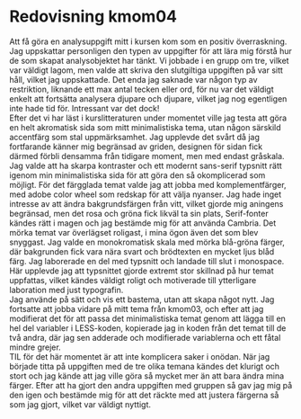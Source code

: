 ---
---
Redovisning kmom04
=========================

Att få göra en analysuppgift mitt i kursen kom som en positiv överraskning. Jag uppskattar personligen den typen av uppgifter för att lära mig förstå hur de som skapat analysobjektet har tänkt. Vi jobbade i en grupp om tre, vilket var väldigt lagom, men valde att skriva den slutgiltiga uppgiften på var sitt håll, vilket jag uppskattade. Det enda jag saknade var någon typ av restriktion, liknande ett max antal tecken eller ord, för nu var det väldigt enkelt att fortsätta analysera djupare och djupare, vilket jag nog egentligen inte hade tid för. Intressant var det dock!  
Efter det vi har läst i kurslitteraturen under momentet ville jag testa att göra en helt akromatisk sida som mitt minimalistiska tema, utan någon särskild accentfärg som stal uppmärksamhet. Jag upplevde det svårt då jag fortfarande känner mig begränsad av griden, designen för sidan fick därmed förbli densamma från tidigare moment, men med endast gråskala. Jag valde att ha skarpa kontraster och ett modernt sans-serif typsnitt rätt igenom min minimalistiska sida för att göra den så okomplicerad som möjligt. För det färgglada temat valde jag att jobba med komplementfärger, med adobe color wheel som redskap för att välja nyanser. Jag hade inget intresse av att ändra bakgrundsfärgen från vitt, vilket gjorde mig aningens begränsad, men det rosa och gröna fick likväl ta sin plats, Serif-fonter kändes rätt i magen och jag bestämde mig för att använda Cambria. Det mörka temat var överlägset roligast, i mina ögon även det som blev snyggast. Jag valde en monokromatisk skala med mörka blå-gröna färger, där bakgrunden fick vara nära svart och brödtexten en mycket ljus blåd färg. Jag laborerade en del med typsnitt och landade till slut i monospace. Här upplevde jag att typsnittet gjorde extremt stor skillnad på hur temat uppfattas, vilket kändes väldigt roligt och motiverade till ytterligare laboration med just typografin.   
Jag använde på sätt och vis ett bastema, utan att skapa något nytt. Jag fortsatte att jobba vidare på mitt tema från kmom03, och efter att jag modifierat det för att passa det minimalistiska temat genom att lägga till en hel del variabler i LESS-koden, kopierade jag in koden från det temat till de två andra, där jag sen adderade och modifierade variablerna och ett fåtal mindre grejer.   
TIL för det här momentet är att inte komplicera saker i onödan. När jag började titta på uppgiften med de tre olika temana kändes det klurigt och stort och jag kände att jag ville göra så mycket mer än att bara ändra mina färger. Efter att ha gjort den andra uppgiften med gruppen så gav jag mig på den igen och bestämde mig för att det räckte med att justera färgerna så som jag gjort, vilket var väldigt nyttigt.
